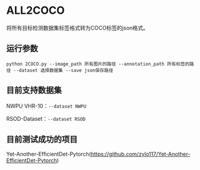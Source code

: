 # ALL2COCO
将所有目标检测数据集标签格式转为COCO标签的json格式。
## 运行参数
   `python 2COCO.py --image_path 所有图片的路径 --annotation_path 所有标签的路径 --dataset 选择数据集 --save json保存路径`

## 目前支持数据集

   NWPU VHR-10：`--dataset NWPU`
   
   RSOD-Dataset：`--dataset RSOD`
   
## 目前测试成功的项目
   
   Yet-Another-EfficientDet-Pytorch(https://github.com/zylo117/Yet-Another-EfficientDet-Pytorch)
